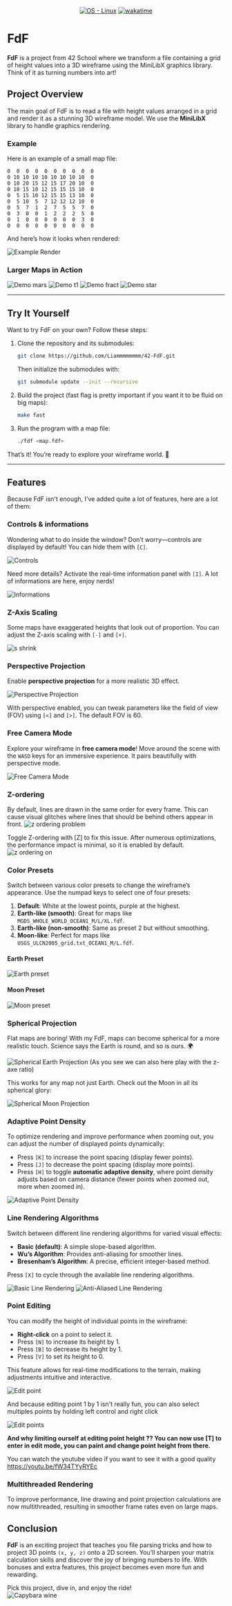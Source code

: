 <p align='center'>
   <a href="https://www.linux.org/">
      <img src="https://img.shields.io/badge/OS-Linux-blue?logo=linux&logoColor=white"
            alt="OS - Linux"></a>
   <a href="https://wakatime.com/badge/user/7d36b55a-b5ff-46c4-b7fd-57604568d382/project/1506d4b3-5b1c-46e7-93b4-8a636ce4e5d7">
      <img src="https://wakatime.com/badge/user/7d36b55a-b5ff-46c4-b7fd-57604568d382/project/1506d4b3-5b1c-46e7-93b4-8a636ce4e5d7.svg"
            alt="wakatime"></a>
</p>

# FdF

**FdF** is a project from 42 School where we transform a file containing a grid of height values into a 3D wireframe using the MiniLibX graphics library. Think of it as turning numbers into art!

## Project Overview

The main goal of FdF is to read a file with height values arranged in a grid and render it as a stunning 3D wireframe model. We use the **MiniLibX** library to handle graphics rendering.

### Example

Here is an example of a small map file:

```
0  0  0  0  0  0  0  0  0  0
0 10 10 10 10 10 10 10 10  0
0 10 20 15 12 15 17 20 10  0
0 10 15 10 12 15 15 15 10  0
0  5 15 10 12 15 15 13 10  0
0  5 10  5  7 12 12 12 10  0
0  5  7  1  2  7  5  5  7  0
0  3  0  0  1  2  2  2  5  0
0  1  0  0  0  0  0  0  3  0
0  0  0  0  0  0  0  0  0  0
```

And here’s how it looks when rendered:

![Example Render](img/small-example.png)

### Larger Maps in Action

![Demo mars](img/demo1-mars.png)
![Demo t1](img/demo2-t1.png)
![Demo fract](img/demo3-fract.png)
![Demo star](img/demo4-star.png)

---

## Try It Yourself

Want to try FdF on your own? Follow these steps:  

1. Clone the repository and its submodules:
   ```bash
   git clone https://github.com/Liammmmmmmm/42-FdF.git
   ```
   Then initialize the submodules with:
   ```bash
   git submodule update --init --recursive
   ```

2. Build the project (fast flag is pretty important if you want it to be fluid on big maps):
   ```bash
   make fast
   ```

3. Run the program with a map file:
   ```bash
   ./fdf <map.fdf>
   ```

That’s it! You’re ready to explore your wireframe world. 🌟  

---

## Features

Because FdF isn't enough, I've added quite a lot of features, here are a lot of them:

### Controls & informations

Wondering what to do inside the window? Don’t worry—controls are displayed by default! You can hide them with `[C]`.

![Controls](img/infos-controls.png)

Need more details? Activate the real-time information panel with `[I]`. A lot of informations are here, enjoy nerds!

![Informations](img/infos-realtime.png)

### Z-Axis Scaling

Some maps have exaggerated heights that look out of proportion. You can adjust the Z-axis scaling with `[-]` and `[+]`.

![s shrink](img/z-shrink.gif)


### Perspective Projection

Enable **perspective projection** for a more realistic 3D effect.

![Perspective Projection](img/perspective.png)

With perspective enabled, you can tweak parameters like the field of view (FOV) using `[<]` and `[>]`. The default FOV is 60.

### Free Camera Mode

Explore your wireframe in **free camera mode**! Move around the scene with the `WASD` keys for an immersive experience. It pairs beautifully with perspective mode.

![Free Camera Mode](img/freecam.gif)

### Z-ordering

By default, lines are drawn in the same order for every frame. This can cause visual glitches where lines that should be behind others appear in front. 
![z ordering problem](img/z-ordering-off.png)

Toggle Z-ordering with [Z] to fix this issue. After numerous optimizations, the performance impact is minimal, so it is enabled by default.
![z ordering on](img/z-ordering-on.png)

### Color Presets

Switch between various color presets to change the wireframe’s appearance. Use the numpad keys to select one of four presets:

1. **Default**: White at the lowest points, purple at the highest.
2. **Earth-like (smooth)**: Great for maps like `MGDS_WHOLE_WORLD_OCEAN1_M/L/XL.fdf`.
3. **Earth-like (non-smooth)**: Same as preset 2 but without smoothing.
4. **Moon-like**: Perfect for maps like `USGS_ULCN2005_grid.txt_OCEAN1_M/L.fdf`.

#### Earth Preset
![Earth preset](img/earth-color-preset.gif)

#### Moon Preset
![Moon preset](img/moon-color-preset.gif)

### Spherical Projection

Flat maps are boring! With my FdF, maps can become spherical for a more realistic touch. Science says the Earth is round, and so is ours. 🌍

![Spherical Earth Projection](img/round-earth.gif) 
(As you see we can also here play with the z-axe ratio)

This works for any map not just Earth. Check out the Moon in all its spherical glory:

![Spherical Moon Projection](img/round-moon.png) 

### Adaptive Point Density

To optimize rendering and improve performance when zooming out, you can adjust the number of displayed points dynamically:
- Press `[K]` to increase the point spacing (display fewer points).
- Press `[J]` to decrease the point spacing (display more points).
- Press `[H]` to toggle **automatic adaptive density**, where point density adjusts based on camera distance (fewer points when zoomed out, more when zoomed in).

![Adaptive Point Density](img/point-reduction.gif)

### Line Rendering Algorithms

Switch between different line rendering algorithms for varied visual effects:
- **Basic (default)**: A simple slope-based algorithm.
- **Wu’s Algorithm**: Provides anti-aliasing for smoother lines.
- **Bresenham’s Algorithm**: A precise, efficient integer-based method.

Press `[X]` to cycle through the available line rendering algorithms.

![Basic Line Rendering](img/line-basic.png)
![Anti-Aliased Line Rendering](img/line-aa.png)

### Point Editing

You can modify the height of individual points in the wireframe:
- **Right-click** on a point to select it.
- Press `[N]` to increase its height by 1.
- Press `[B]` to decrease its height by 1.
- Press `[V]` to set its height to 0.

This feature allows for real-time modifications to the terrain, making adjustments intuitive and interactive.

![Edit point](img/point-edit.gif)

And because editing point 1 by 1 isn't really fun, you can also select multiples points by holding left control and right click

![Edit points](img/points-edit.gif)

**And why limiting ourself at editing point height ?? You can now use [T] to enter in edit mode, you can paint and change point height from there.**

You can watch the youtube video if you want to see it with a good quality https://youtu.be/fW34TYyRYEc

 <!-- add gif later -->

### Multithreaded Rendering

To improve performance, line drawing and point projection calculations are now multithreaded, resulting in smoother frame rates even on large maps.

## Conclusion

**FdF** is an exciting project that teaches you file parsing tricks and how to project 3D points `(x, y, z)` onto a 2D screen. You’ll sharpen your matrix calculation skills and discover the joy of bringing numbers to life. With bonuses and extra features, this project becomes even more fun and rewarding.

Pick this project, dive in, and enjoy the ride!  
![Capybara wine](img/capy-wine.png)

